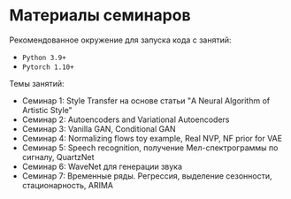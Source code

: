 # Материалы семинаров

Рекомендованное окружение для запуска кода с занятий:
- `Python 3.9+`
- `Pytorch 1.10+`

Темы занятий:
- Семинар 1: Style Transfer на основе статьи "A Neural Algorithm of Artistic Style"
- Семинар 2: Autoencoders and Variational Autoencoders
- Семинар 3: Vanilla GAN, Conditional GAN
- Семинар 4: Normalizing flows toy example, Real NVP, NF prior for VAE
- Семинар 5: Speech recognition, получение Мел-спектрограммы по сигналу, QuartzNet
- Семинар 6: WaveNet для генерации звука
- Семинар 7: Временные ряды. Регрессия, выделение сезонности, стационарность, ARIMA

